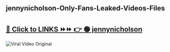 
 ## jennynicholson-Only-Fans-Leaked-Videos-Files

# <h2><a href="https://mediaupload.pro?jennynicholson">🔗 Click to LINKS ⏩⏩ 👉 🟢 jennynicholson </a></h2>

<a href="https://mediaupload.pro?jennynicholson" rel="nofollow" data-target="animated-image.originalLink"><img src="https://i.ibb.co.com/xMMVF88/686577567.gif" alt="Viral Video Original" style="max-width: 100%; display: inline-block;" data-target="animated-image.originalImage"></a>